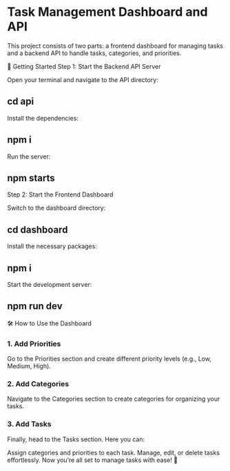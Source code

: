 # Task Management Dashboard and API

This project consists of two parts: a frontend dashboard for managing tasks and a backend API to handle tasks, categories, and priorities.

🚀 Getting Started
Step 1: Start the Backend API Server

Open your terminal and navigate to the API directory:

## **cd api**

Install the dependencies:

## **npm i**

Run the server:

## **npm starts**


Step 2: Start the Frontend Dashboard

Switch to the dashboard directory:

## **cd dashboard**

Install the necessary packages:

## **npm i**

Start the development server:

## **npm run dev**

🛠️ How to Use the Dashboard

### 1. Add Priorities
Go to the Priorities section and create different priority levels (e.g., Low, Medium, High).

### 2. Add Categories
Navigate to the Categories section to create categories for organizing your tasks.

### 3. Add Tasks
Finally, head to the Tasks section. Here you can:

Assign categories and priorities to each task.
Manage, edit, or delete tasks effortlessly.
Now you’re all set to manage tasks with ease! 🎉
